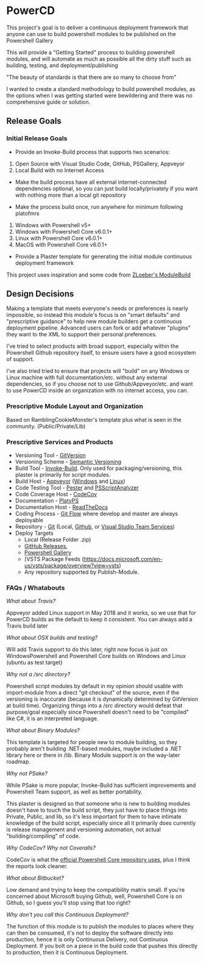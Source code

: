 # PowerCD

This project's goal is to deliver a continuous deployment framework that anyone can use to build powershell modules to be published on the Powershell Gallery

This will provide a "Getting Started" process to building powershell modules, and will automate as much as possible all the dirty stuff such as building, testing, and deployment/publishing

"The beauty of standards is that there are so many to choose from"

I wanted to create a standard methodology to build powershell modules, as the options when I was getting started were bewildering and there was no comprehensive guide or solution.

## Release Goals

### Initial Release Goals
- Provide an Invoke-Build process that supports two scenarios:
1. Open Source with Visual Studio Code, GitHub, PSGallery, Appveyor
2. Local Build with no Internet Access

- Make the build process have all external internet-connected dependencies optional, so you can just build locally/privately if you want with nothing more than a local git repository

- Make the process build once, run anywhere for minimum following platofmrs
1. Windows with Powershell v5+
2. Windows with Powershell Core v6.0.1+
3. Linux with Powershell Core v6.0.1+
4. <Maybe> MacOS with Powershell Core v6.0.1+

- Provide a Plaster template for generating the initial module continuous deployment framework


This project uses inspiration and some code from [ZLoeber's ModuleBuild](https://github.com/zloeber/ModuleBuild)

## Design Decisions
Making a template that meets everyone's needs or preferences is nearly impossible, so instead this module's focus is on "smart defaults" and "prescriptive guidance" to help new module builders get a continuous deployment pipeline. Advanced users can fork or add whatever "plugins" they want to the XML to support their personal preferences.

I've tried to select products with broad support, especially within the Powershell Github repository itself, to ensure users have a good ecosystem of support.

I've also tried tried to ensure that projects will "build" on any Windows or Linux machine with full documentation/etc. without any external dependencies, so if you choose not to use Github/Appveyor/etc. and want to use PowerCD inside an organization with no internet access, you can.

### Prescriptive Module Layout and Organization
Based on RamblingCookieMonster's template plus what is seen in the community. (Public/Private/Lib)

### Prescriptive Services and Products
- Versioning Tool - [GitVersion](https://gitversion.readthedocs.io/en/latest/)
- Versioning Scheme - [Semantic Versioning](https://semver.org/)
- Build Tool - [Invoke-Build](https://github.com/nightroman/Invoke-Build). Only used for packaging/versioning, this plaster is primarily for script modules.
- Build Host - [Appveyor](https://www.appveyor.com/) ([Windows](https://www.appveyor.com/docs/) and [Linux](https://www.appveyor.com/docs/getting-started-with-appveyor-for-linux/))
- Code Testing Tool - [Pester](https://github.com/pester/Pester) and [PSScriptAnalyzer](https://github.com/PowerShell/PSScriptAnalyzer)
- Code Coverage Host - [CodeCov](https://codecov.io)
- Documentation - [PlatyPS](https://github.com/PowerShell/platyPS)
- Documentation Host - [ReadTheDocs](https://docs.readthedocs.io)
- Coding Process - [Git Flow](https://www.atlassian.com/git/tutorials/comparing-workflows/gitflow-workflow) where develop and master are always deployable
- Repository - [Git](https://git-scm.com/) (Local, [Github](https://github.com/), or [Visual Studio Team Services](https://visualstudio.microsoft.com/team-services/))
- Deploy Targets
    - Local (Release Folder .zip)
    - [GitHub Releases](https://help.github.com/articles/about-releases/),
    - [Powershell Gallery](https://www.powershellgallery.com/)
    - [VSTS Package Feeds (https://docs.microsoft.com/en-us/vsts/package/overview?view=vsts)
    - Any repository supported by Publish-Module.

### FAQs / Whatabouts

*What about Travis?*

Appveyor added Linux support in May 2018 and it works, so we use that for PowerCD builds as the default to keep it consistent. You can always add a Travis build later

*What about OSX builds and testing?*

Will add Travis support to do this later, right now focus is just on WindowsPowershell and Powershell Core builds on Windows and Linux (ubuntu as test target)

*Why not a /src directory?*

Powershell script modules by default in my opinion should usable with import-module from a direct "git checkout" of the source, even if the versioning is inaccurate (because it is dynamically determined by GitVersion at build time). Organizing things into a /src directory would defeat that purpose/goal especially since Powershell doesn't need to be "compiled" like C#, it is an interpreted language.

*What about Binary Modules?*

This template is targeted for people new to module building, so they probably aren't building .NET-based modules, maybe included a .NET library here or there in /lib. Binary Module support is on the way-later roadmap.

*Why not PSake?*

While PSake is more popular, Invoke-Build has sufficient improvements and Powershell Team support, as well as better portability.

This plaster is designed so that someone who is new to building modules doesn't have to touch the build script, they just have to place things into Private, Public, and lib, so it's less important for them to have intimate knowledge of the build script, especially since all it primarily does currently is release management and versioning automation, not actual "building/compiling" of code.

*Why CodeCov? Why not Coveralls?*

CodeCov is what the [official Powershell Core repository uses](https://codecov.io/gh/PowerShell/PowerShell), plus I think the reports look cleaner.

*What about Bitbucket?*

Low demand and trying to keep the compatibility matrix small. If you're concerned about Microsoft buying Github, well, Powershell Core is on Github, so I guess you'll stop using that too right?

*Why don't you call this Continuous Deployment?*

The function of this module is to publish the modules to places where they can then be consumed, it's not to deploy the software directly into production, hence it is only Continuous Delivery, not Continuous Deployment. If you bolt on a piece in the build code that pushes this directly to production, then it is Continuous Deployment.
